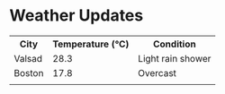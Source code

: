 # Weather Updates

<!-- WEATHER-UPDATE-START -->
<table><tr><th>City</th><th>Temperature (°C)</th><th>Condition</th></tr><tr><td>Valsad</td><td>28.3</td><td>Light rain shower</td></tr><tr><td>Boston</td><td>17.8</td><td>Overcast</td></tr><tr><td></td><td></td><td></td></tr></table>
<!-- WEATHER-UPDATE-END -->
